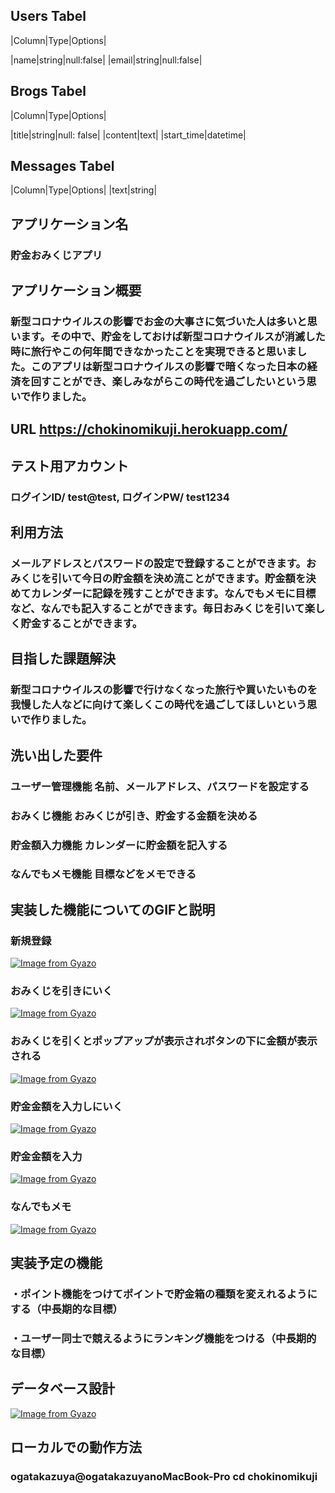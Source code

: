 ## Users Tabel

|Column|Type|Options|

|name|string|null:false|
|email|string|null:false|


## Brogs Tabel

|Column|Type|Options|

|title|string|null: false|
|content|text|
|start_time|datetime|


## Messages Tabel

|Column|Type|Options|
|text|string|




## アプリケーション名	
### 貯金おみくじアプリ

## アプリケーション概要	
### 新型コロナウイルスの影響でお金の大事さに気づいた人は多いと思います。その中で、貯金をしておけば新型コロナウイルスが消滅した時に旅行やこの何年間できなかったことを実現できると思いました。このアプリは新型コロナウイルスの影響で暗くなった日本の経済を回すことができ、楽しみながらこの時代を過ごしたいという思いで作りました。

## URL	https://chokinomikuji.herokuapp.com/

## テスト用アカウント
### ログインID/ test@test, ログインPW/ test1234	


## 利用方法	
### メールアドレスとパスワードの設定で登録することができます。おみくじを引いて今日の貯金額を決め流ことができます。貯金額を決めてカレンダーに記録を残すことができます。なんでもメモに目標など、なんでも記入することができます。毎日おみくじを引いて楽しく貯金することができます。

## 目指した課題解決	
### 新型コロナウイルスの影響で行けなくなった旅行や買いたいものを我慢した人などに向けて楽しくこの時代を過ごしてほしいという思いで作りました。

## 洗い出した要件	
### ユーザー管理機能 名前、メールアドレス、パスワードを設定する
### おみくじ機能 おみくじが引き、貯金する金額を決める
### 貯金額入力機能 カレンダーに貯金額を記入する
### なんでもメモ機能 目標などをメモできる

## 実装した機能についてのGIFと説明	
### 新規登録
[![Image from Gyazo](https://i.gyazo.com/cb2a4c6b693c9189df2839e7f49ac93d.png)](https://gyazo.com/cb2a4c6b693c9189df2839e7f49ac93d)
### おみくじを引きにいく
[![Image from Gyazo](https://i.gyazo.com/8a7d4c9a7106661f254b85de1fb686b6.gif)](https://gyazo.com/8a7d4c9a7106661f254b85de1fb686b6)
### おみくじを引くとポップアップが表示されボタンの下に金額が表示される
[![Image from Gyazo](https://i.gyazo.com/710958dd685ef508088ab0e3a6bfe5c0.gif)](https://gyazo.com/710958dd685ef508088ab0e3a6bfe5c0)
### 貯金金額を入力しにいく
[![Image from Gyazo](https://i.gyazo.com/b7ae821c76e1fe01d2a7907365dbf26d.gif)](https://gyazo.com/b7ae821c76e1fe01d2a7907365dbf26d)
### 貯金金額を入力
[![Image from Gyazo](https://i.gyazo.com/38e99fe643f7b395e786b337f6988f02.gif)](https://gyazo.com/38e99fe643f7b395e786b337f6988f02)
### なんでもメモ
[![Image from Gyazo](https://i.gyazo.com/c77f6d590c0d6febaf41d55ce61bd176.gif)](https://gyazo.com/c77f6d590c0d6febaf41d55ce61bd176)

## 実装予定の機能	
### ・ポイント機能をつけてポイントで貯金箱の種類を変えれるようにする（中長期的な目標）
### ・ユーザー同士で競えるようにランキング機能をつける（中長期的な目標）

## データベース設計 	
[![Image from Gyazo](https://i.gyazo.com/ab52bcfac4acb7de7bb49651315fb7be.png)](https://gyazo.com/ab52bcfac4acb7de7bb49651315fb7be)

## ローカルでの動作方法	
### ogatakazuya@ogatakazuyanoMacBook-Pro cd chokinomikuji 
